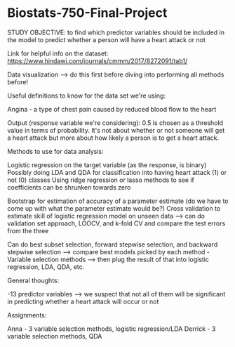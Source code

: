 # Biostats-750-Final-Project

STUDY OBJECTIVE: to find which predictor variables should be included in the model to predict whether a person will have a heart attack or not

Link for helpful info on the dataset: https://www.hindawi.com/journals/cmmm/2017/8272091/tab1/

Data visualization --> do this first before diving into performing all methods before!

Useful definitions to know for the data set we're using:

Angina - a type of chest pain caused by reduced blood flow to the heart

Output (response variable we're considering): 0.5 is chosen as a threshold value in terms of probability. It's not about whether or not someone will get a heart attack but more about how likely a person is to get a heart attack. 

Methods to use for data analysis:

Logistic regression on the target variable (as the response, is binary)
Possibly doing LDA and QDA for classification into having heart attack (1) or not (0) classes
Using ridge regression or lasso methods to see if coefficients can be shrunken towards zero

Bootstrap for estimation of accuracy of a parameter estimate (do we have to come up with what the parameter estimate would be?)
Cross validation to estimate skill of logistic regression model on unseen data --> can do validation set approach, LOOCV, and k-fold CV and compare the test errors from the three

Can do best subset selection, forward stepwise selection, and backward stepwise selection --> compare best models picked by each method
-Variable selection methods --> then plug the result of that into logistic regression, LDA, QDA, etc. 

General thoughts:

-13 predictor variables --> we suspect that not all of them will be significant in predicting whether a heart attack will occur or not

Assignments:

Anna - 3 variable selection methods, logistic regression/LDA
Derrick - 3 variable selection methods, QDA

